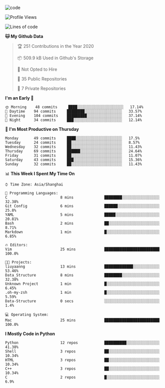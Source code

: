 
<!--
**liuyaanng/liuyaanng** is a ✨ _special_ ✨ repository because its `README.md` (this file) appears on your GitHub profile.

Here are some ideas to get you started:

- 🔭 I’m currently working on ...
- 🌱 I’m currently learning ...
- 👯 I’m looking to collaborate on ...
- 🤔 I’m looking for help with ...
- 💬 Ask me about ...
- 📫 How to reach me: ...
- 😄 Pronouns: ...
- ⚡ Fun fact: ...
-->


![code](https://cdn.jsdelivr.net/gh/liuyaanng/liuyaanng@1.0/code.gif) 

<!--START_SECTION:waka-->
![Profile Views](http://img.shields.io/badge/Profile%20Views-140-blue)

![Lines of code](https://img.shields.io/badge/From%20Hello%20World%20I%27ve%20Written-5.0%20million%20lines%20of%20code-blue)

**🐱 My Github Data** 

> 🏆 251 Contributions in the Year 2020
 > 
> 📦 509.9 kB Used in Github's Storage 
 > 
> 🚫 Not Opted to Hire
 > 
> 📜 35 Public Repositories
 > 
> 🔑 7 Private Repositories 

**I'm an Early 🐤** 

```text
🌞 Morning    48 commits     ████░░░░░░░░░░░░░░░░░░░░░   17.14% 
🌆 Daytime    94 commits     ████████░░░░░░░░░░░░░░░░░   33.57% 
🌃 Evening    104 commits    █████████░░░░░░░░░░░░░░░░   37.14% 
🌙 Night      34 commits     ███░░░░░░░░░░░░░░░░░░░░░░   12.14%

```
📅 **I'm Most Productive on Thursday** 

```text
Monday       49 commits     ████░░░░░░░░░░░░░░░░░░░░░   17.5% 
Tuesday      24 commits     ██░░░░░░░░░░░░░░░░░░░░░░░   8.57% 
Wednesday    32 commits     ██░░░░░░░░░░░░░░░░░░░░░░░   11.43% 
Thursday     69 commits     ██████░░░░░░░░░░░░░░░░░░░   24.64% 
Friday       31 commits     ██░░░░░░░░░░░░░░░░░░░░░░░   11.07% 
Saturday     43 commits     ███░░░░░░░░░░░░░░░░░░░░░░   15.36% 
Sunday       32 commits     ██░░░░░░░░░░░░░░░░░░░░░░░   11.43%

```


📊 **This Week I Spent My Time On** 

```text
⌚︎ Time Zone: Asia/Shanghai

💬 Programming Languages: 
C                        8 mins              ████████░░░░░░░░░░░░░░░░░   32.38% 
Git Config               6 mins              ██████░░░░░░░░░░░░░░░░░░░   25.8% 
YAML                     5 mins              █████░░░░░░░░░░░░░░░░░░░░   20.81% 
Bash                     2 mins              ██░░░░░░░░░░░░░░░░░░░░░░░   8.71% 
Markdown                 1 min               █░░░░░░░░░░░░░░░░░░░░░░░░   6.85%

🔥 Editors: 
Vim                      25 mins             █████████████████████████   100.0%

🐱‍💻 Projects: 
liuyaanng                13 mins             █████████████░░░░░░░░░░░░   53.46% 
Data_Structure           8 mins              ████████░░░░░░░░░░░░░░░░░   32.38% 
Unknown Project          1 min               █░░░░░░░░░░░░░░░░░░░░░░░░   6.45% 
.oh-my-zsh               1 min               █░░░░░░░░░░░░░░░░░░░░░░░░   5.59% 
Data-Structure           0 secs              ░░░░░░░░░░░░░░░░░░░░░░░░░   1.4%

💻 Operating System: 
Mac                      25 mins             █████████████████████████   100.0%

```

**I Mostly Code in Python** 

```text
Python                   12 repos            ██████████░░░░░░░░░░░░░░░   41.38% 
Shell                    3 repos             ██░░░░░░░░░░░░░░░░░░░░░░░   10.34% 
HTML                     3 repos             ██░░░░░░░░░░░░░░░░░░░░░░░   10.34% 
C++                      3 repos             ██░░░░░░░░░░░░░░░░░░░░░░░   10.34% 
C                        2 repos             █░░░░░░░░░░░░░░░░░░░░░░░░   6.9%

```



<!--END_SECTION:waka-->
